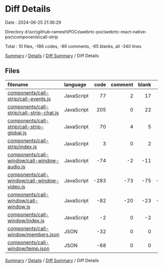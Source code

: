 # Diff Details

Date : 2024-06-25 21:36:29

Directory d:\\src\\github-ramesh\\POCs\\webrtc-poc\\webrtc-react-native-poc\\components\\call-strip

Total : 10 files,  -186 codes, -89 comments, -65 blanks, all -340 lines

[Summary](results.md) / [Details](details.md) / [Diff Summary](diff.md) / Diff Details

## Files
| filename | language | code | comment | blank | total |
| :--- | :--- | ---: | ---: | ---: | ---: |
| [components/call-strip/call-events.js](/components/call-strip/call-events.js) | JavaScript | 77 | 2 | 17 | 96 |
| [components/call-strip/call-strip-chat.js](/components/call-strip/call-strip-chat.js) | JavaScript | 205 | 0 | 22 | 227 |
| [components/call-strip/call-strip-global.js](/components/call-strip/call-strip-global.js) | JavaScript | 70 | 4 | 5 | 79 |
| [components/call-strip/index.js](/components/call-strip/index.js) | JavaScript | 3 | 0 | 2 | 5 |
| [components/call-window/call-window-audio.js](/components/call-window/call-window-audio.js) | JavaScript | -74 | -2 | -11 | -87 |
| [components/call-window/call-window-video.js](/components/call-window/call-window-video.js) | JavaScript | -283 | -73 | -75 | -431 |
| [components/call-window/call-window.js](/components/call-window/call-window.js) | JavaScript | -82 | -20 | -23 | -125 |
| [components/call-window/index.js](/components/call-window/index.js) | JavaScript | -2 | 0 | -2 | -4 |
| [components/call-window/members.json](/components/call-window/members.json) | JSON | -32 | 0 | 0 | -32 |
| [components/call-window/temp.json](/components/call-window/temp.json) | JSON | -68 | 0 | 0 | -68 |

[Summary](results.md) / [Details](details.md) / [Diff Summary](diff.md) / Diff Details
